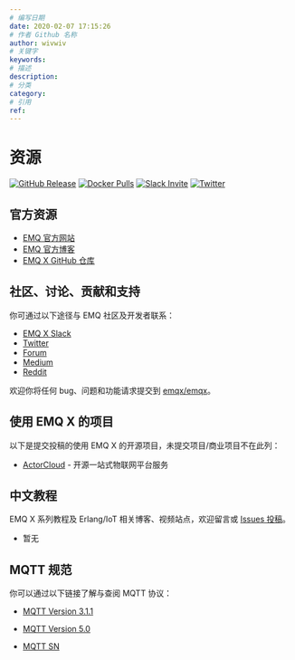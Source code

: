 ```yaml
---
# 编写日期
date: 2020-02-07 17:15:26
# 作者 Github 名称
author: wivwiv
# 关键字
keywords:
# 描述
description:
# 分类
category: 
# 引用
ref:
---
```


# 资源

[![GitHub Release](https://img.shields.io/github/release/emqx/emqx?color=brightgreen)](https://github.com/emqx/emqx/releases)
[![Docker Pulls](https://img.shields.io/docker/pulls/emqx/emqx)](https://hub.docker.com/r/emqx/emqx)
[![Slack Invite](<https://slack-invite.emqx.io/badge.svg>)](https://slack-invite.emqx.io)
[![Twitter](https://img.shields.io/badge/Twitter-EMQ%20X-1DA1F2?logo=twitter)](https://twitter.com/EMQTech)


## 官方资源

  - [EMQ 官方网站](https://www.emqx.cn?spm=docs)
  - [EMQ 官方博客](https://www.emqx.cn/blog?spm=docs)
  - [EMQ X GitHub 仓库](https://github.com/emqx/emqx)

## 社区、讨论、贡献和支持

你可通过以下途径与 EMQ 社区及开发者联系：

  - [EMQ X Slack](https://slack-invite.emqx.io)
  - [Twitter](https://twitter.com/EMQTech)
  - [Forum](https://groups.google.com/d/forum/emqtt)
  - [Medium](https://medium.com/@emqtt)
  - [Reddit](https://www.reddit.com/r/emqx/)

欢迎你将任何 bug、问题和功能请求提交到 [emqx/emqx](https://github.com/emqx/emqx/issues)。


## 使用 EMQ X 的项目

以下是提交投稿的使用 EMQ X 的开源项目，未提交项目/商业项目不在此列：

- [ActorCloud](https://github.com/emqx/ActorCloud) - 开源一站式物联网平台服务

## 中文教程

EMQ X 系列教程及 Erlang/IoT 相关博客、视频站点，欢迎留言或 [Issues 投稿](https://github.com/emqx/emqx-docs-cn)。

- 暂无

## MQTT 规范

你可以通过以下链接了解与查阅 MQTT 协议：

- [MQTT Version 3.1.1](https://docs.oasis-open.org/mqtt/mqtt/v3.1.1/os/mqtt-v3.1.1-os.html)

- [MQTT Version 5.0](https://docs.oasis-open.org/mqtt/mqtt/v5.0/cs02/mqtt-v5.0-cs02.html)

- [MQTT SN](http://mqtt.org/new/wp-content/uploads/2009/06/MQTT-SN_spec_v1.2.pdf)
